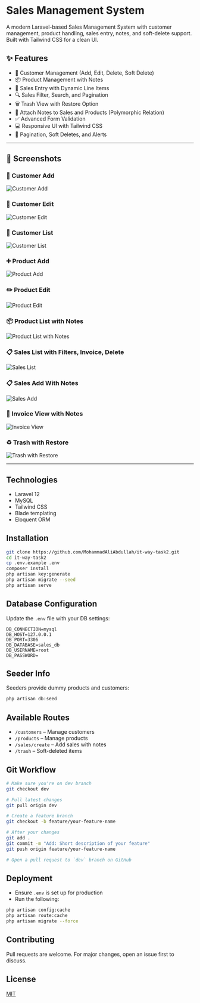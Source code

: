 # Sales Management System

A modern Laravel-based Sales Management System with customer management, product handling, sales entry, notes, and soft-delete support. Built with Tailwind CSS for a clean UI.

## ✨ Features

- 👥 Customer Management (Add, Edit, Delete, Soft Delete)
- 📦 Product Management with Notes
- 🧾 Sales Entry with Dynamic Line Items
- 🔍 Sales Filter, Search, and Pagination
- 🗑️ Trash View with Restore Option
- 📝 Attach Notes to Sales and Products (Polymorphic Relation)
- ✅ Advanced Form Validation
- 💻 Responsive UI with Tailwind CSS
- 📄 Pagination, Soft Deletes, and Alerts


---

## 📸 Screenshots

### 👤 Customer Add
![Customer Add](screenshots/customer%20add.png)

### 👤 Customer Edit
![Customer Edit](screenshots/customer%20edit.png)

### 👥 Customer List
![Customer List](screenshots/customer%20list.png)

### ➕ Product Add
![Product Add](screenshots/product%20add.png)

### ✏️ Product Edit
![Product Edit](screenshots/product%20edit.png)

### 📦 Product List with Notes
![Product List with Notes](screenshots/product_list_with_note.png)

### 📋 Sales List with Filters, Invoice, Delete
![Sales List](screenshots/sales%20list%20with%20filter%20invoice%20delter.png)

### 📋 Sales Add With Notes
![Sales Add](screenshots/add%20sales.png)

### 🧾 Invoice View with Notes
![Invoice View](screenshots/invoice%20view%20with%20note.png)

### ♻️ Trash with Restore
![Trash with Restore](screenshots/trash%20with%20restore.png)

---


## Technologies

- Laravel 12
- MySQL
- Tailwind CSS
- Blade templating
- Eloquent ORM

## Installation

```bash
git clone https://github.com/MohammadAliAbdullah/it-way-task2.git
cd it-way-task2
cp .env.example .env
composer install
php artisan key:generate
php artisan migrate --seed
php artisan serve
```

## Database Configuration

Update the `.env` file with your DB settings:

```env
DB_CONNECTION=mysql
DB_HOST=127.0.0.1
DB_PORT=3306
DB_DATABASE=sales_db
DB_USERNAME=root
DB_PASSWORD=
```

## Seeder Info

Seeders provide dummy products and customers:

```bash
php artisan db:seed
```

## Available Routes

- `/customers` – Manage customers
- `/products` – Manage products
- `/sales/create` – Add sales with notes
- `/trash` – Soft-deleted items

## Git Workflow

```bash
# Make sure you're on dev branch
git checkout dev

# Pull latest changes
git pull origin dev

# Create a feature branch
git checkout -b feature/your-feature-name

# After your changes
git add .
git commit -m "Add: Short description of your feature"
git push origin feature/your-feature-name

# Open a pull request to `dev` branch on GitHub
```

## Deployment

- Ensure `.env` is set up for production
- Run the following:

```bash
php artisan config:cache
php artisan route:cache
php artisan migrate --force
```

## Contributing

Pull requests are welcome. For major changes, open an issue first to discuss.

## License

[MIT](LICENSE)
